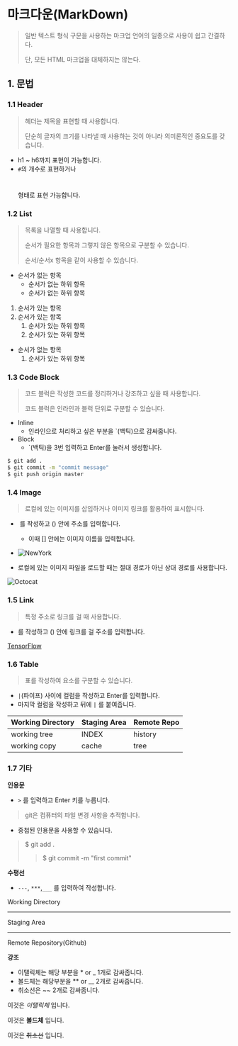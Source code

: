 # 마크다운(MarkDown)

> 일반 텍스트 형식 구문을 사용하는 마크업 언어의 일종으로 사용이 쉽고 간결하다.
>
> 단, 모든 HTML 마크업을 대체하지는 않는다.

## 1. 문법

### 1.1 Header

> 헤더는 제목을 표현할 때 사용합니다.
>
> 단순히 글자의 크기를 나타낼 때 사용하는 것이 아니라 의미론적인 중요도를 갖습니다.

- h1 ~ h6까지 표현이 가능합니다.
- `#`의 개수로 표현하거나 <h1></h1> 형태로 표현 가능합니다.

### 1.2 List

> 목록을 나열할 때 사용합니다.
>
> 순서가 필요한 항목과 그렇지 않은 항목으로 구분할 수 있습니다.
>
> 순서/순서x 항목을 같이 사용할 수 있습니다.

- 순서가 없는 항목
  - 순서가 없는 하위 항목
  - 순서가 없는 하위 항목

1. 순서가 있는 항목
2. 순서가 있는 항목
   1. 순서가 있는 하위 항목
   2. 순서가 있는 하위 항목

- 순서가 없는 항목
  1. 순서가 있는 하위 항목



### 1.3 Code Block

> 코드 블럭은 작성한 코드를 정리하거나 강조하고 싶을 때 사용합니다.
>
> 코드 블럭은 인라인과 블럭 단위로 구분할 수 있습니다.

- Inline
  - 인라인으로 처리하고 싶은 부분을 `(백틱)으로 감싸줍니다.
- Block
  - `(백틱)을 3번 입력하고 Enter를 눌러서 생성합니다.

```bash
$ git add .
$ git commit -m "commit message"
$ git push origin master
```



### 1.4 Image

> 로컬에 있는 이미지를 삽입하거나 이미지 링크를 활용하여 표시합니다.

- ![]() 를 작성하고 () 안에 주소를 입력합니다.
  
  - 이때 [] 안에는 이미지 이름을 입력합니다.
  
- ![NewYork](http://www.sebang.ca/files/attach/images/225/840/019/27578db6648076aa1b5b211f7f05ffd2.jpg)

  

- 로컬에 있는 이미지 파일을 로드할 때는 절대 경로가 아닌 상대 경로를 사용합니다.



![Octocat](/Users/juan/Downloads/Octocat.jpg)

### 1.5 Link

> 특정 주소로 링크를 걸 때 사용합니다.

- []() 를 작성하고 () 안에 링크를 걸 주소를 입력합니다.

[TensorFlow](https://github.com/tensorflow)



### 1.6 Table

> 표를 작성하여 요소를 구분할 수 있습니다.

- `|`(파이프) 사이에 컬럼을 작성하고 Enter를 입력합니다.
- 마지막 컬럼을 작성하고 뒤에 `|` 를 붙여줍니다.

| Working Directory | Staging Area | Remote Repo |
| ----------------- | ------------ | ----------- |
| working tree      | INDEX        | history     |
| working copy      | cache        | tree        |



### 1.7 기타

**인용문**

- `>` 를 입력하고 Enter 키를 누릅니다.

> git은 컴퓨터의 파일 변경 사항을 추적합니다.

- 중첩된 인용문을 사용할 수 있습니다.

> $ git add .
>
> > $ git commit -m "first commit"

**수평선**

- `---`, `***`,`___` 를 입력하여 작성합니다.

Working Directory

---

Staging Area

---

Remote Repository(Github)



**강조**

- 이탤릭체는 해당 부분을 * or _ 1개로 감싸줍니다.
- 볼드체는 해당부분을 ** or __ 2개로 감싸줍니다.
- 취소선은 ~~ 2개로 감싸줍니다.

이것은 *이탤릭체* 입니다.

이것은 **볼드체** 입니다.

이것은 ~~취소선~~ 입니다.

